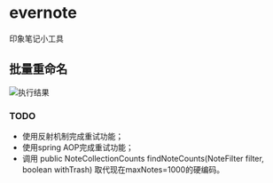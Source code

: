 # evernote
印象笔记小工具

## 批量重命名
![执行结果](http://oj8e20cdc.bkt.clouddn.com/20170124/%E9%87%8D%E5%91%BD%E5%90%8D%E6%97%A5%E5%BF%97.png)

### TODO
+ 使用反射机制完成重试功能；
+ 使用spring AOP完成重试功能；
+ 调用  public NoteCollectionCounts findNoteCounts(NoteFilter filter,
             boolean withTrash) 取代现在maxNotes=1000的硬编码。
